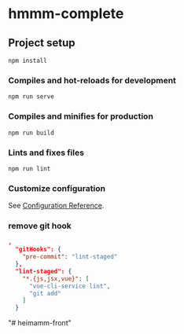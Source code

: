 # hmmm-complete

## Project setup
```
npm install
```

### Compiles and hot-reloads for development
```
npm run serve
```

### Compiles and minifies for production
```
npm run build
```

### Lints and fixes files
```
npm run lint
```

### Customize configuration
See [Configuration Reference](https://cli.vuejs.org/config/).


### remove git hook
```json
,
  "gitHooks": {
    "pre-commit": "lint-staged"
  },
  "lint-staged": {
    "*.{js,jsx,vue}": [
      "vue-cli-service lint",
      "git add"
    ]
  }
```
"# heimamm-front" 
